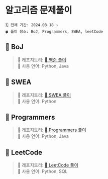# 알고리즘 문제풀이
```aiignore
🗓️ 전체 기간: 2024.03.18 ~
🍀 풀이 장소: BoJ, Programmers, SWEA, leetCode
```

## 🐋 BoJ

>  🔗 레포지토리: [🐋 백준 풀이](./백준)<br>
📍 사용 언어: Python, Java

## 🐇 SWEA

> 🔗 레포지토리: [🐇 SWEA 풀이](./SWEA)<br>
📍 사용 언어: Python

## 🐘 Programmers

> 🔗 레포지토리: [🐘 Programmers 풀이](./프로그래머스)<br>
📍 사용 언어: Python, Java

## 🐊 LeetCode

> 🔗 레포지토리: [🐊 LeetCode 풀이](https://github.com/dorkem/leetcode)<br>
📍 사용 언어: Python, SQL

